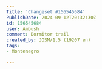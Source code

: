 ```yaml
---
Title: 'Changeset #156545684'
PublishDate: 2024-09-12T20:32:30Z
id: 156545684
user: Ambush
comment: Dormitor trail
created_by: JOSM/1.5 (19207 en)
tags:
- Montenegro

---
```

